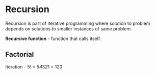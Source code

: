 # Recursion

Recursion is part of iterative programming where solution to problem depends on solutions to smaller instances of same problem.

**Recursive function** - function that calls itself.

## Factorial

Iteration - 5! = 5*4*3*2*1 = 120
